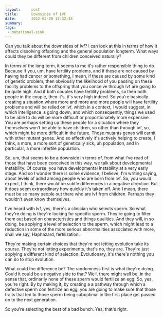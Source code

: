 ```yaml
---
layout:     post
title:      Downsides of IVF
date:       2022-02-20 12:32:18
summary:    
tags:
 - mutational-sink
---
```


Can you talk about the downsides of Ivf? I can look at this in terms of how it affects dissolving offspring and the general population longterm. What ways could they be different from children conceived naturally?

In terms of the long term, it seems to me it's rather responsible thing to do. Because if you, um, have fertility problems, and if these are not caused by having had cancer or something, I mean, if these are caused by some kind of genetic problem, then obviously the likelihood of you passing on these facility problems to the offspring that you conceive through Ivf are going to be quite high. And if both couples have fertility problems, so then both people in the couple, then it's, it's very high indeed. So you're basically creating a situation where more and more and more people will have fertility problems and will be relied on ivf, which in a context, I would suggest, in which intelligence is going down, and which consequently, things we used to be able to do will be more difficult or proportionately more expensive. You are perhaps setting up these people for a situation where they themselves won't be able to have children, so other than through ivf, so, which might be more difficult in the future. Those mutants genes will carnit with other mutant genes. And so effectively it's actively helping to create, I think, a more, a more sort of genetically sick, uh population, and in particular, a more infertile population. 


So, um, that seems to be a downside in terms of, from what i've read of those that have been conceived in this way, we talk about developmental instability. Of course, you have developmental instability at a very early stage. And so I wonder there is some evidence, I believe, I'm writing saying, about levels of adhd among people who are born from Ivf. So, you would expect, I think, there would be subtle differences in a negative direction. But it does seem extraordinary how quickly it's taken off. And I mean, there must be so many people out there who are ivf from children. Perhaps they wouldn't even know themselves. 

I've heard with Ivf, yes, there's a clinician who selects sperm. So what they're doing is they're looking for specific sperm. They're going to filter them out based on characteristics and things qualities. And they will, in so doing, be applying a level of selection to the sperm, which might lead to a reduction in some of the more serious abnormalities associated with more, shall we say, Haphazard, fertilization.

They're making certain choices that they're not letting evolution take its course. They're not letting experiments, that's no, they are. They're just applying a different kind of selection. Evolutionary, it's there's nothing you can do to stop evolution.

What could the difference be? The randomness first is what they're doing. Could it could be a negative side to that? Well, there might well be, in the sense that, ordinarily none of these sperm would fertilize an egg. So, yes, you're right. By by making it, by creating a a pathway through which a defective sperm con fertilize an egg, you are going to make sure that those traits that led to those sperm being suboptimal in the first place get passed on to the next generation.

So you're selecting the best of a bad bunch. Yes, that's right.